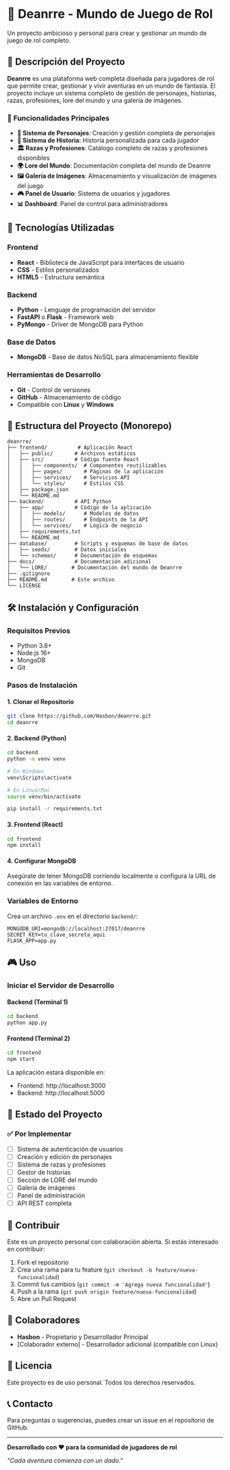 # 🎲 Deanrre - Mundo de Juego de Rol

Un proyecto ambicioso y personal para crear y gestionar un mundo de juego de rol completo.

## 📖 Descripción del Proyecto

**Deanrre** es una plataforma web completa diseñada para jugadores de rol que permite crear, gestionar y vivir aventuras en un mundo de fantasía. El proyecto incluye un sistema completo de gestión de personajes, historias, razas, profesiones, lore del mundo y una galería de imágenes.

### 🎯 Funcionalidades Principales

- **👤 Sistema de Personajes**: Creación y gestión completa de personajes
- **📜 Sistema de Historia**: Historia personalizada para cada jugador
- **🏛️ Razas y Profesiones**: Catálogo completo de razas y profesiones disponibles
- **🌍 Lore del Mundo**: Documentación completa del mundo de Deanrre
- **🖼️ Galería de Imágenes**: Almacenamiento y visualización de imágenes del juego
- **🎮 Panel de Usuario**: Sistema de usuarios y jugadores
- **📊 Dashboard**: Panel de control para administradores

## 🚀 Tecnologías Utilizadas

### Frontend
- **React** - Biblioteca de JavaScript para interfaces de usuario
- **CSS** - Estilos personalizados
- **HTML5** - Estructura semántica

### Backend
- **Python** - Lenguaje de programación del servidor
- **FastAPI** o **Flask** - Framework web
- **PyMongo** - Driver de MongoDB para Python

### Base de Datos
- **MongoDB** - Base de datos NoSQL para almacenamiento flexible

### Herramientas de Desarrollo
- **Git** - Control de versiones
- **GitHub** - Almacenamiento de código
- Compatible con **Linux** y **Windows**

## 📁 Estructura del Proyecto (Monorepo)

```
deanrre/
├── frontend/          # Aplicación React
│   ├── public/       # Archivos estáticos
│   ├── src/          # Código fuente React
│   │   ├── components/  # Componentes reutilizables
│   │   ├── pages/       # Páginas de la aplicación
│   │   ├── services/    # Servicios API
│   │   └── styles/      # Estilos CSS
│   ├── package.json
│   └── README.md
├── backend/          # API Python
│   ├── app/          # Código de la aplicación
│   │   ├── models/      # Modelos de datos
│   │   ├── routes/      # Endpoints de la API
│   │   └── services/    # Lógica de negocio
│   ├── requirements.txt
│   └── README.md
├── database/         # Scripts y esquemas de base de datos
│   ├── seeds/        # Datos iniciales
│   └── schemas/      # Documentación de esquemas
├── docs/             # Documentación adicional
│   └── LORE/        # Documentación del mundo de Deanrre
├── .gitignore
├── README.md        # Este archivo
└── LICENSE

```

## 🛠️ Instalación y Configuración

### Requisitos Previos

- Python 3.8+
- Node.js 16+
- MongoDB
- Git

### Pasos de Instalación

#### 1. Clonar el Repositorio

```bash
git clone https://github.com/Hasbon/deanrre.git
cd deanrre
```

#### 2. Backend (Python)

```bash
cd backend
python -m venv venv

# En Windows
venv\Scripts\activate

# En Linux/Mac
source venv/bin/activate

pip install -r requirements.txt
```

#### 3. Frontend (React)

```bash
cd frontend
npm install
```

#### 4. Configurar MongoDB

Asegúrate de tener MongoDB corriendo localmente o configura la URL de conexión en las variables de entorno.

### Variables de Entorno

Crea un archivo `.env` en el directorio `backend/`:

```env
MONGODB_URI=mongodb://localhost:27017/deanrre
SECRET_KEY=tu_clave_secreta_aqui
FLASK_APP=app.py
```

## 🎮 Uso

### Iniciar el Servidor de Desarrollo

#### Backend (Terminal 1)
```bash
cd backend
python app.py
```

#### Frontend (Terminal 2)
```bash
cd frontend
npm start
```

La aplicación estará disponible en:
- Frontend: http://localhost:3000
- Backend: http://localhost:5000

## 📝 Estado del Proyecto

### ✅ Por Implementar

- [ ] Sistema de autenticación de usuarios
- [ ] Creación y edición de personajes
- [ ] Sistema de razas y profesiones
- [ ] Gestor de historias
- [ ] Sección de LORE del mundo
- [ ] Galería de imágenes
- [ ] Panel de administración
- [ ] API REST completa

## 🤝 Contribuir

Este es un proyecto personal con colaboración abierta. Si estás interesado en contribuir:

1. Fork el repositorio
2. Crea una rama para tu feature (`git checkout -b feature/nueva-funcionalidad`)
3. Commit tus cambios (`git commit -m 'Agrega nueva funcionalidad'`)
4. Push a la rama (`git push origin feature/nueva-funcionalidad`)
5. Abre un Pull Request

## 👥 Colaboradores

- **Hasbon** - Propietario y Desarrollador Principal
- [Colaborador externo] - Desarrollador adicional (compatible con Linux)

## 📄 Licencia

Este proyecto es de uso personal. Todos los derechos reservados.

## 📞 Contacto

Para preguntas o sugerencias, puedes crear un issue en el repositorio de GitHub.

---

**Desarrollado con ❤️ para la comunidad de jugadores de rol**

*"Cada aventura comienza con un dado."*

